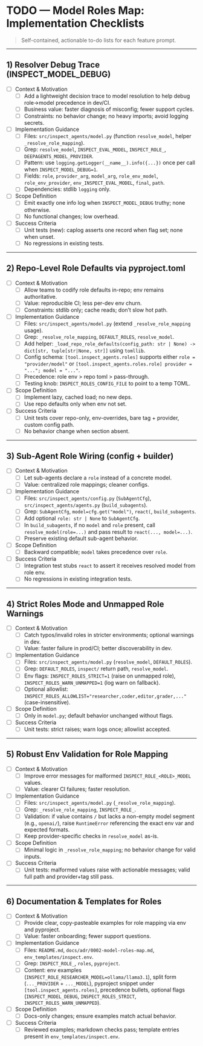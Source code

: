 # TODO — Model Roles Map: Implementation Checklists

> Self-contained, actionable to-do lists for each feature prompt.

---

## 1) Resolver Debug Trace (INSPECT_MODEL_DEBUG)

- [ ] Context & Motivation
  - [ ] Add a lightweight decision trace to model resolution to help debug role→model precedence in dev/CI.
  - [ ] Business value: faster diagnosis of misconfig; fewer support cycles.
  - [ ] Constraints: no behavior change; no heavy imports; avoid logging secrets.
- [ ] Implementation Guidance
  - [ ] Files: `src/inspect_agents/model.py` (function `resolve_model`, helper `_resolve_role_mapping`).
  - [ ] Grep: `resolve_model`, `INSPECT_EVAL_MODEL`, `INSPECT_ROLE_`, `DEEPAGENTS_MODEL_PROVIDER`.
  - [ ] Pattern: use `logging.getLogger(__name__).info({...})` once per call when `INSPECT_MODEL_DEBUG=1`.
  - [ ] Fields: `role`, `provider_arg`, `model_arg`, `role_env_model`, `role_env_provider`, `env_INSPECT_EVAL_MODEL`, `final`, `path`.
  - [ ] Dependencies: stdlib `logging` only.
- [ ] Scope Definition
  - [ ] Emit exactly one info log when `INSPECT_MODEL_DEBUG` truthy; none otherwise.
  - [ ] No functional changes; low overhead.
- [ ] Success Criteria
  - [ ] Unit tests (new): caplog asserts one record when flag set; none when unset.
  - [ ] No regressions in existing tests.

---

## 2) Repo-Level Role Defaults via pyproject.toml

- [ ] Context & Motivation
  - [ ] Allow teams to codify role defaults in-repo; env remains authoritative.
  - [ ] Value: reproducible CI; less per-dev env churn.
  - [ ] Constraints: stdlib only; cache reads; don’t slow hot path.
- [ ] Implementation Guidance
  - [ ] Files: `src/inspect_agents/model.py` (extend `_resolve_role_mapping` usage).
  - [ ] Grep: `_resolve_role_mapping`, `DEFAULT_ROLES`, `resolve_model`.
  - [ ] Add helper: `_load_repo_role_defaults(config_path: str | None) -> dict[str, tuple[str|None, str]]` using `tomllib`.
  - [ ] Config schema: `[tool.inspect_agents.roles]` supports either `role = "provider/model"` or `[tool.inspect_agents.roles.role] provider = "..."; model = "..."`.
  - [ ] Precedence: role env > repo toml > pass-through.
  - [ ] Testing knob: `INSPECT_ROLES_CONFIG_FILE` to point to a temp TOML.
- [ ] Scope Definition
  - [ ] Implement lazy, cached load; no new deps.
  - [ ] Use repo defaults only when env not set.
- [ ] Success Criteria
  - [ ] Unit tests cover repo-only, env-overrides, bare tag + provider, custom config path.
  - [ ] No behavior change when section absent.

---

## 3) Sub-Agent Role Wiring (config + builder)

- [ ] Context & Motivation
  - [ ] Let sub-agents declare a `role` instead of a concrete model.
  - [ ] Value: centralized role mappings; cleaner configs.
- [ ] Implementation Guidance
  - [ ] Files: `src/inspect_agents/config.py` (`SubAgentCfg`), `src/inspect_agents/agents.py` (`build_subagents`).
  - [ ] Grep: `SubAgentCfg`, `model=cfg.get("model")`, `react(`, `build_subagents`.
  - [ ] Add optional `role: str | None` to `SubAgentCfg`.
  - [ ] In `build_subagents`, if no `model` and `role` present, call `resolve_model(role=...)` and pass result to `react(..., model=...)`.
  - [ ] Preserve existing default sub-agent behavior.
- [ ] Scope Definition
  - [ ] Backward compatible; `model` takes precedence over `role`.
- [ ] Success Criteria
  - [ ] Integration test stubs `react` to assert it receives resolved model from role env.
  - [ ] No regressions in existing integration tests.

---

## 4) Strict Roles Mode and Unmapped Role Warnings

- [ ] Context & Motivation
  - [ ] Catch typos/invalid roles in stricter environments; optional warnings in dev.
  - [ ] Value: faster failure in prod/CI; better discoverability in dev.
- [ ] Implementation Guidance
  - [ ] Files: `src/inspect_agents/model.py` (`resolve_model`, `DEFAULT_ROLES`).
  - [ ] Grep: `DEFAULT_ROLES`, `inspect/` return path, `resolve_model`.
  - [ ] Env flags: `INSPECT_ROLES_STRICT=1` (raise on unmapped role), `INSPECT_ROLES_WARN_UNMAPPED=1` (log warn on fallback).
  - [ ] Optional allowlist: `INSPECT_ROLES_ALLOWLIST="researcher,coder,editor,grader,..."` (case-insensitive).
- [ ] Scope Definition
  - [ ] Only in `model.py`; default behavior unchanged without flags.
- [ ] Success Criteria
  - [ ] Unit tests: strict raises; warn logs once; allowlist accepted.

---

## 5) Robust Env Validation for Role Mapping

- [ ] Context & Motivation
  - [ ] Improve error messages for malformed `INSPECT_ROLE_<ROLE>_MODEL` values.
  - [ ] Value: clearer CI failures; faster resolution.
- [ ] Implementation Guidance
  - [ ] Files: `src/inspect_agents/model.py` (`_resolve_role_mapping`).
  - [ ] Grep: `_resolve_role_mapping`, `INSPECT_ROLE_`.
  - [ ] Validation: if value contains `/` but lacks a non-empty model segment (e.g., `openai/`), raise `RuntimeError` referencing the exact env var and expected formats.
  - [ ] Keep provider-specific checks in `resolve_model` as-is.
- [ ] Scope Definition
  - [ ] Minimal logic in `_resolve_role_mapping`; no behavior change for valid inputs.
- [ ] Success Criteria
  - [ ] Unit tests: malformed values raise with actionable messages; valid full path and provider+tag still pass.

---

## 6) Documentation & Templates for Roles

- [ ] Context & Motivation
  - [ ] Provide clear, copy-pasteable examples for role mapping via env and pyproject.
  - [ ] Value: faster onboarding; fewer support questions.
- [ ] Implementation Guidance
  - [ ] Files: `README.md`, `docs/adr/0002-model-roles-map.md`, `env_templates/inspect.env`.
  - [ ] Grep: `INSPECT_ROLE_`, `roles`, `pyproject`.
  - [ ] Content: env examples (`INSPECT_ROLE_RESEARCHER_MODEL=ollama/llama3.1`), split form (`..._PROVIDER` + `..._MODEL`), pyproject snippet under `[tool.inspect_agents.roles]`, precedence bullets, optional flags (`INSPECT_MODEL_DEBUG`, `INSPECT_ROLES_STRICT`, `INSPECT_ROLES_WARN_UNMAPPED`).
- [ ] Scope Definition
  - [ ] Docs-only changes; ensure examples match actual behavior.
- [ ] Success Criteria
  - [ ] Reviewed examples; markdown checks pass; template entries present in `env_templates/inspect.env`.
